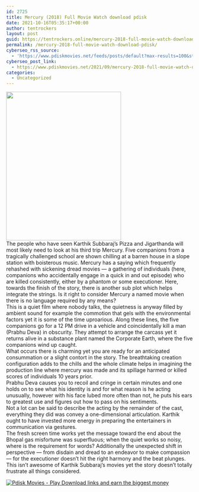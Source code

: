 ```yaml
---
id: 2725
title: Mercury (2018) Full Movie Watch download pdisk
date: 2021-10-16T05:35:17+00:00
author: tentrockers
layout: post
guid: https://tentrockers.online/mercury-2018-full-movie-watch-download-pdisk/
permalink: /mercury-2018-full-movie-watch-download-pdisk/
cyberseo_rss_source:
  - 'https://www.pdiskmovies.net/feeds/posts/default?max-results=100&start-index=501'
cyberseo_post_link:
  - https://www.pdiskmovies.net/2021/09/mercury-2018-full-movie-watch-download.html
categories:
  - Uncategorized
---
```

<div class="separator">
  <a href="https://1.bp.blogspot.com/-otTwCQwEgqM/YTxtFj-qlMI/AAAAAAAAbEE/5_-T4BInJU0v0c8Dp9h1ucz8aTFpRbRFgCLcBGAsYHQ/s761/Mercury%2B%25282018%2529%2B.jpeg"><img loading="lazy" border="0" data-original-height="761" data-original-width="589" height="400" src="https://1.bp.blogspot.com/-otTwCQwEgqM/YTxtFj-qlMI/AAAAAAAAbEE/5_-T4BInJU0v0c8Dp9h1ucz8aTFpRbRFgCLcBGAsYHQ/w310-h400/Mercury%2B%25282018%2529%2B.jpeg" width="310" /></a>
</div>



<div>
  <div>
    <span>The people who have seen Karthik Subbaraj&#8217;s Pizza and Jigarthanda will most likely need to look at his third trip Mercury. Five companions from a tragically challenged school are shown chilling at a barren house in a slope station with boisterous music. Mercury has a saying which frequently rehashed with sickening dread movies — a gathering of individuals (here, companions who accidentally engage in a quick in and out episode) who are killed consistently, either by a phantom or some executioner. Here, towards the finish of the story, there is another sub plot which helps integrate the strings. Is it right to consider Mercury a named movie when there is no language required by any means?&nbsp;</span>
  </div>
  
  <div>
    <span>This is a quiet film where nobody talks, the quietness is anyway filled by ambient sound for example the commotion that gels with the environmental factors yet it is some of the time uproarious. Along these lines, the five companions go for a 12 PM drive in a vehicle and coincidentally kill a man (Prabhu Deva) in obscurity. They attempt to arrange the carcass yet it returns alive in a substance plant named the Corporate Earth, where the five companions wind up caught.&nbsp;</span>
  </div>
  
  <div>
    <span>What occurs there is charming yet you are ready for an anticipated consummation or a slight contort in the story. The breathtaking creation configuration adds to the chills and the whole climate helps in imagining the production line where mercury was made and its spillage harmed or killed scores of individuals 10 years prior.&nbsp;</span>
  </div>
  
  <div>
    <span>Prabhu Deva causes you to recoil and cringe in certain minutes and one holds on to see what his identity is and for what reason is he acting unusually, however with his face lubed more often than not, he puts his ears to greatest use and figures out how to pass on his sentiments.&nbsp;</span>
  </div>
  
  <div>
    <span>Not a lot can be said to describe the acting by the remainder of the cast, everything they did was convey a one-dimensional articulation. Karthik ought to have invested more energy in preparing the entertainers in communication via gestures.&nbsp;</span>
  </div>
  
  <div>
    <span>The fresh screen time works yet the message toward the end about the Bhopal gas misfortune was superfluous; when the quiet works so noisy, where is the requirement for words? Additionally the unexpected shift in perspective — from disdain and dread to an endeavor to make compassion — for the executioner doesn&#8217;t hit the right harmony and the beat plunges.&nbsp;</span>
  </div>
  
  <div>
    <span>This isn&#8217;t awesome of Karthik Subbaraj&#8217;s movies yet the story doesn&#8217;t totally frustrate all things considered.</span>
  </div>
</div>

[![](https://1.bp.blogspot.com/-KJZYdQTn3nw/YS8VdIdXMyI/AAAAAAAAaw4/BR8dsGkpxw0T8C_4G4ALfMA7cP79KN3kwCLcBGAsYHQ/w400-h58/play_download_buttuons-removebg-preview.png "Pdisk Movies - Play Download links and earn the biggest money")](https://kofilink.com/1/bnYya3JsMDA0djB1?dn=1)